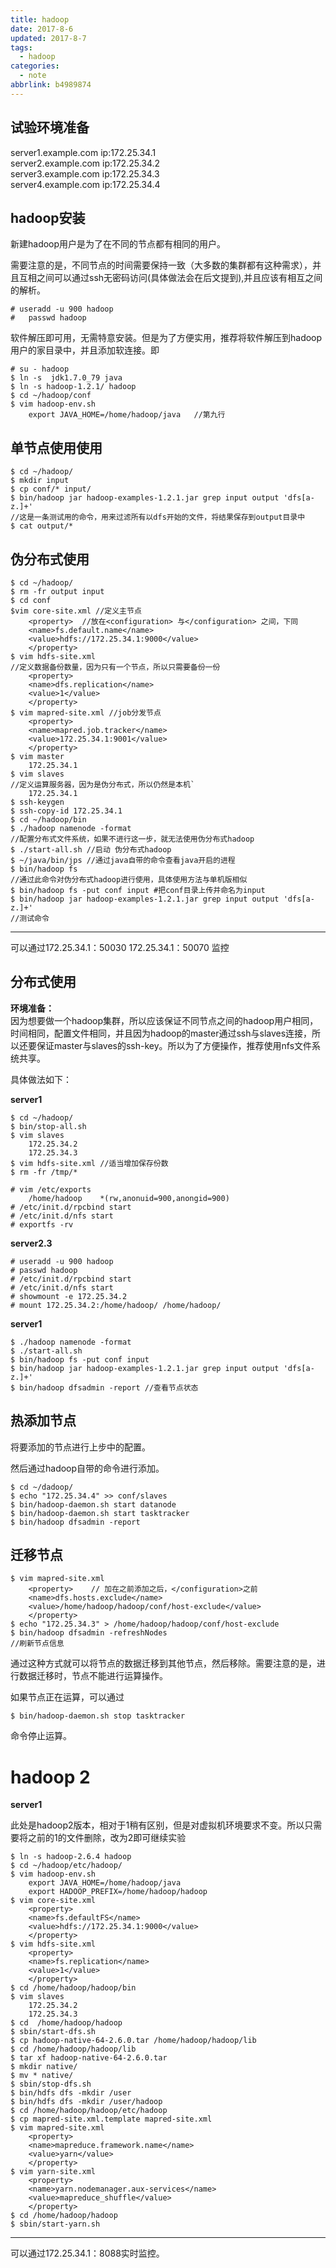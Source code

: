 ```yaml
---
title: hadoop
date: 2017-8-6
updated: 2017-8-7
tags:
  - hadoop
categories:
  - note
abbrlink: b4989874
---
```



## 试验环境准备

server1.example.com ip:172.25.34.1    
server2.example.com ip:172.25.34.2    
server3.example.com ip:172.25.34.3    
server4.example.com ip:172.25.34.4    

<!--more-->

## hadoop安装

新建hadoop用户是为了在不同的节点都有相同的用户。

需要注意的是，不同节点的时间需要保持一致（大多数的集群都有这种需求），并且互相之间可以通过ssh无密码访问(具体做法会在后文提到),并且应该有相互之间的解析。

    # useradd -u 900 hadoop
    #   passwd hadoop

软件解压即可用，无需特意安装。但是为了方便实用，推荐将软件解压到hadoop用户的家目录中，并且添加软连接。即

    # su - hadoop
    $ ln -s  jdk1.7.0_79 java
    $ ln -s hadoop-1.2.1/ hadoop
    $ cd ~/hadoop/conf
    $ vim hadoop-env.sh
        export JAVA_HOME=/home/hadoop/java   //第九行

##  单节点使用使用



    $ cd ~/hadoop/
    $ mkdir input 
    $ cp conf/* input/
    $ bin/hadoop jar hadoop-examples-1.2.1.jar grep input output 'dfs[a-z.]+'  
    //这是一条测试用的命令，用来过滤所有以dfs开始的文件，将结果保存到output目录中
    $ cat output/*

## 伪分布式使用

    $ cd ~/hadoop/ 
    $ rm -fr output input 
    $ cd conf 
    $vim core-site.xml //定义主节点
        <property>  //放在<configuration> 与</configuration> 之间，下同
        <name>fs.default.name</name>   
        <value>hdfs://172.25.34.1:9000</value>
        </property>
    $ vim hdfs-site.xml 
    //定义数据备份数量，因为只有一个节点，所以只需要备份一份
        <property>
        <name>dfs.replication</name>
        <value>1</value>
        </property>
    $ vim mapred-site.xml //job分发节点
        <property>
        <name>mapred.job.tracker</name>
        <value>172.25.34.1:9001</value>
        </property>
    $ vim master
        172.25.34.1
    $ vim slaves 
    //定义运算服务器，因为是伪分布式，所以仍然是本机`
        172.25.34.1
    $ ssh-keygen
    $ ssh-copy-id 172.25.34.1
    $ cd ~/hadoop/bin
    $ ./hadoop namenode -format 
    //配置分布式文件系统，如果不进行这一步，就无法使用伪分布式hadoop
    $ ./start-all.sh //启动 伪分布式hadoop 
    $ ~/java/bin/jps //通过java自带的命令查看java开启的进程
    $ bin/hadoop fs 
    //通过此命令对伪分布式hadoop进行使用，具体使用方法与单机版相似 
    $ bin/hadoop fs -put conf input #把conf目录上传并命名为input 
    $ bin/hadoop jar hadoop-examples-1.2.1.jar grep input output 'dfs[a-z.]+' 
    //测试命令
***

可以通过172.25.34.1：50030  172.25.34.1：50070 监控

## 分布式使用

**环境准备：**   
因为想要做一个hadoop集群，所以应该保证不同节点之间的hadoop用户相同，时间相同，配置文件相同，并且因为hadoop的master通过ssh与slaves连接，所以还要保证master与slaves的ssh-key。所以为了方便操作，推荐使用nfs文件系统共享。

具体做法如下：

**server1**

    $ cd ~/hadoop/ 
    $ bin/stop-all.sh 
    $ vim slaves 
        172.25.34.2
        172.25.34.3
    $ vim hdfs-site.xml //适当增加保存份数 
    $ rm -fr /tmp/* 

    # vim /etc/exports 
        /home/hadoop	*(rw,anonuid=900,anongid=900)
    # /etc/init.d/rpcbind start 
    # /etc/init.d/nfs start 
    # exportfs -rv

**server2.3**

    # useradd -u 900 hadoop 
    # passwd hadoop 
    # /etc/init.d/rpcbind start 
    # /etc/init.d/nfs start 
    # showmount -e 172.25.34.2
    # mount 172.25.34.2:/home/hadoop/ /home/hadoop/ 

**server1**

    $ ./hadoop namenode -format
    $ ./start-all.sh
    $ bin/hadoop fs -put conf input
    $ bin/hadoop jar hadoop-examples-1.2.1.jar grep input output 'dfs[a-z.]+'
    $ bin/hadoop dfsadmin -report //查看节点状态

## 热添加节点

将要添加的节点进行上步中的配置。

然后通过hadoop自带的命令进行添加。

    $ cd ~/dadoop/
    $ echo "172.25.34.4" >> conf/slaves
    $ bin/hadoop-daemon.sh start datanode
    $ bin/hadoop-daemon.sh start tasktracker
    $ bin/hadoop dfsadmin -report

## 迁移节点

    $ vim mapred-site.xml
        <property>    // 加在之前添加之后，</configuration>之前
        <name>dfs.hosts.exclude</name>
        <value>/home/hadoop/hadoop/conf/host-exclude</value>
        </property>
    $ echo "172.25.34.3" > /home/hadoop/hadoop/conf/host-exclude
    $ bin/hadoop dfsadmin -refreshNodes 
    //刷新节点信息

通过这种方式就可以将节点的数据迁移到其他节点，然后移除。需要注意的是，进行数据迁移时，节点不能进行运算操作。

如果节点正在运算，可以通过

    $ bin/hadoop-daemon.sh stop tasktracker

命令停止运算。



# hadoop 2

**server1**

此处是hadoop2版本，相对于1稍有区别，但是对虚拟机环境要求不变。所以只需要将之前的1的文件删除，改为2即可继续实验

    $ ln -s hadoop-2.6.4 hadoop
    $ cd ~/hadoop/etc/hadoop/
    $ vim hadoop-env.sh
        export JAVA_HOME=/home/hadoop/java
        export HADOOP_PREFIX=/home/hadoop/hadoop
    $ vim core-site.xml 
        <property>
        <name>fs.defaultFS</name>
        <value>hdfs://172.25.34.1:9000</value>
        </property>
    $ vim hdfs-site.xml
        <property>
        <name>fs.replication</name>
        <value>1</value>
        </property>
    $ cd /home/hadoop/hadoop/bin
    $ vim slaves
        172.25.34.2
        172.25.34.3
    $ cd  /home/hadoop/hadoop
    $ sbin/start-dfs.sh
    $ cp hadoop-native-64-2.6.0.tar /home/hadoop/hadoop/lib 
    $ cd /home/hadoop/hadoop/lib 
    $ tar xf hadoop-native-64-2.6.0.tar 
    $ mkdir native/ 
    $ mv * native/ 
    $ sbin/stop-dfs.sh  
    $ bin/hdfs dfs -mkdir /user 
    $ bin/hdfs dfs -mkdir /user/hadoop
    $ cd /home/hadoop/hadoop/etc/hadoop
    $ cp mapred-site.xml.template mapred-site.xml
    $ vim mapred-site.xml
        <property>
        <name>mapreduce.framework.name</name>
        <value>yarn</value>
        </property>
    $ vim yarn-site.xml 
        <property>
        <name>yarn.nodemanager.aux-services</name>
        <value>mapreduce_shuffle</value>
        </property>
    $ cd /home/hadoop/hadoop
    $ sbin/start-yarn.sh 
***
可以通过172.25.34.1：8088实时监控。
